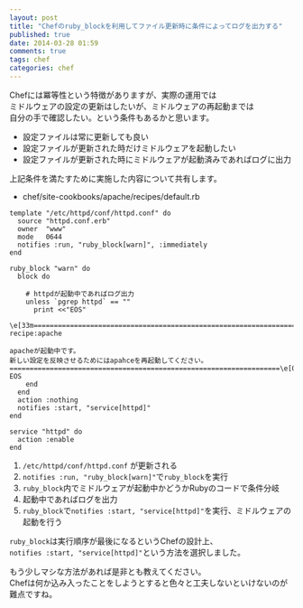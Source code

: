 ```yaml
---
layout: post
title: "Chefのruby_blockを利用してファイル更新時に条件によってログを出力する"
published: true
date: 2014-03-28 01:59
comments: true
tags: chef
categories: chef
---
```


Chefには冪等性という特徴がありますが、実際の運用では  
ミドルウェアの設定の更新はしたいが、ミドルウェアの再起動までは  
自分の手で確認したい。という条件もあるかと思います。  
  

- 設定ファイルは常に更新しても良い
- 設定ファイルが更新された時だけミドルウェアを起動したい
- 設定ファイルが更新された時にミドルウェアが起動済みであればログに出力

上記条件を満たすために実施した内容について共有します。  

- chef/site-cookbooks/apache/recipes/default.rb

```
template "/etc/httpd/conf/httpd.conf" do
  source "httpd.conf.erb"
  owner  "www"
  mode   0644
  notifies :run, "ruby_block[warn]", :immediately
end

ruby_block "warn" do
  block do

    # httpdが起動中であればログ出力
    unless `pgrep httpd` == ""
      print <<"EOS"

\e[33m===================================================================
recipe:apache

apacheが起動中です。
新しい設定を反映させるためにはapahceを再起動してください。
===================================================================\e[0m
EOS
    end
  end
  action :nothing
  notifies :start, "service[httpd]"
end

service "httpd" do
  action :enable
end

```

1. `/etc/httpd/conf/httpd.conf` が更新される
2. `notifies :run, "ruby_block[warn]"`で`ruby_block`を実行
3. `ruby_block`内でミドルウェアが起動中かどうかRubyのコードで条件分岐
4. 起動中であればログを出力
5. `ruby_block`で`notifies :start, "service[httpd]"`を実行、ミドルウェアの起動を行う

`ruby_block`は実行順序が最後になるというChefの設計上、  
`notifies :start, "service[httpd]"`という方法を選択しました。  
  
もう少しマシな方法があれば是非とも教えてください。  
Chefは何か込み入ったことをしようとすると色々と工夫しないといけないのが難点ですね。
